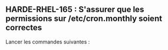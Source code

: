 ## HARDE-RHEL-165 : S'assurer que les permissions sur /etc/cron.monthly soient correctes

Lancer les commandes suivantes :

